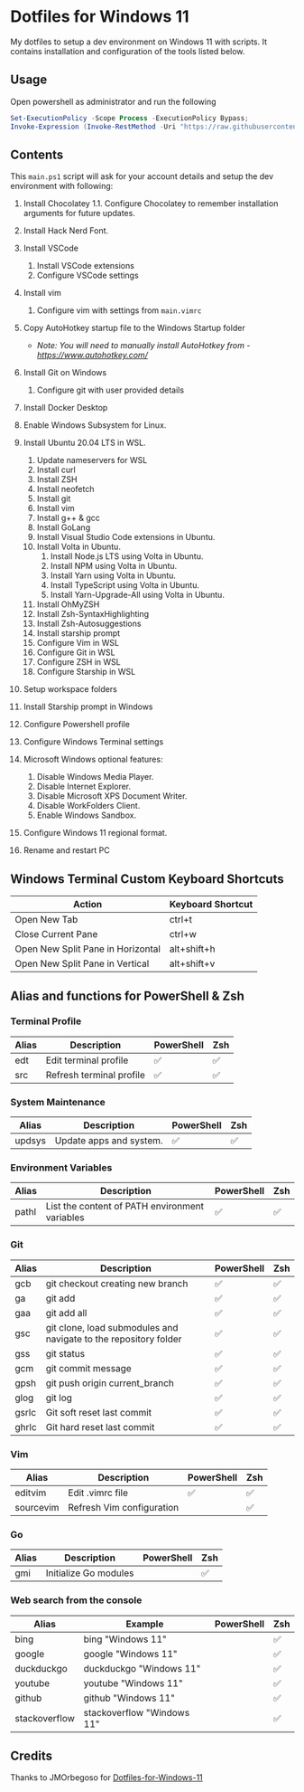 # Dotfiles for Windows 11

My dotfiles to setup a dev environment on Windows 11 with scripts.
It contains installation and configuration of the tools listed below.

## Usage

Open powershell as administrator and run the following

```Powershell
Set-ExecutionPolicy -Scope Process -ExecutionPolicy Bypass;
Invoke-Expression (Invoke-RestMethod -Uri "https://raw.githubusercontent.com/LethalPants/dotfiles/master/main.ps1");
```

## Contents

This `main.ps1` script will ask for your account details and setup the dev environment with following:

1. Install Chocolatey
   1.1. Configure Chocolatey to remember installation arguments for future updates.
2. Install Hack Nerd Font.
3. Install VSCode
   1. Install VSCode extensions
   2. Configure VSCode settings
4. Install vim
   1. Configure vim with settings from `main.vimrc`
5. Copy AutoHotkey startup file to the Windows Startup folder
   - _Note: You will need to manually install AutoHotkey from - <https://www.autohotkey.com/>_
6. Install Git on Windows
   1. Configure git with user provided details
7. Install Docker Desktop
8. Enable Windows Subsystem for Linux.
9. Install Ubuntu 20.04 LTS in WSL.

   1. Update nameservers for WSL
   2. Install curl
   3. Install ZSH
   4. Install neofetch
   5. Install git
   6. Install vim
   7. Install g++ & gcc
   8. Install GoLang
   9. Install Visual Studio Code extensions in Ubuntu.
   10. Install Volta in Ubuntu.
       1. Install Node.js LTS using Volta in Ubuntu.
       2. Install NPM using Volta in Ubuntu.
       3. Install Yarn using Volta in Ubuntu.
       4. Install TypeScript using Volta in Ubuntu.
       5. Install Yarn-Upgrade-All using Volta in Ubuntu.
   11. Install OhMyZSH
   12. Install Zsh-SyntaxHighlighting
   13. Install Zsh-Autosuggestions
   14. Install starship prompt
   15. Configure Vim in WSL
   16. Configure Git in WSL
   17. Configure ZSH in WSL
   18. Configure Starship in WSL

10. Setup workspace folders
11. Install Starship prompt in Windows
12. Configure Powershell profile
13. Configure Windows Terminal settings
14. Microsoft Windows optional features:
    1. Disable Windows Media Player.
    2. Disable Internet Explorer.
    3. Disable Microsoft XPS Document Writer.
    4. Disable WorkFolders Client.
    5. Enable Windows Sandbox.
15. Configure Windows 11 regional format.
16. Rename and restart PC

## Windows Terminal Custom Keyboard Shortcuts

| Action                            | Keyboard Shortcut |
| --------------------------------- | ----------------- |
| Open New Tab                      | ctrl+t            |
| Close Current Pane                | ctrl+w            |
| Open New Split Pane in Horizontal | alt+shift+h       |
| Open New Split Pane in Vertical   | alt+shift+v       |

## Alias and functions for PowerShell & Zsh

### Terminal Profile

| Alias | Description              | PowerShell | Zsh |
| ----- | ------------------------ | ---------- | --- |
| edt   | Edit terminal profile    | ✅         | ✅  |
| src   | Refresh terminal profile | ✅         | ✅  |

### System Maintenance

| Alias  | Description             | PowerShell | Zsh |
| ------ | ----------------------- | ---------- | --- |
| updsys | Update apps and system. | ✅         | ✅  |

### Environment Variables

| Alias | Description                                    | PowerShell | Zsh |
| ----- | ---------------------------------------------- | ---------- | --- |
| pathl | List the content of PATH environment variables | ✅         | ✅  |

### Git

| Alias | Description                                                      | PowerShell | Zsh |
| ----- | ---------------------------------------------------------------- | ---------- | --- |
| gcb   | git checkout creating new branch                                 | ✅         | ✅  |
| ga    | git add                                                          | ✅         | ✅  |
| gaa   | git add all                                                      | ✅         | ✅  |
| gsc   | git clone, load submodules and navigate to the repository folder | ✅         | ✅  |
| gss   | git status                                                       | ✅         | ✅  |
| gcm   | git commit message                                               | ✅         | ✅  |
| gpsh  | git push origin current_branch                                   | ✅         | ✅  |
| glog  | git log                                                          | ✅         | ✅  |
| gsrlc | Git soft reset last commit                                       | ✅         | ✅  |
| ghrlc | Git hard reset last commit                                       | ✅         | ✅  |

### Vim

| Alias     | Description               | PowerShell | Zsh |
| --------- | ------------------------- | ---------- | --- |
| editvim   | Edit .vimrc file          | ✅         | ✅  |
| sourcevim | Refresh Vim configuration |            | ✅  |

### Go

| Alias | Description           | PowerShell | Zsh |
| ----- | --------------------- | ---------- | --- |
| gmi   | Initialize Go modules |            | ✅  |

### Web search from the console

| Alias         | Example                    | PowerShell | Zsh |
| ------------- | -------------------------- | ---------- | --- |
| bing          | bing "Windows 11"          |            | ✅  |
| google        | google "Windows 11"        |            | ✅  |
| duckduckgo    | duckduckgo "Windows 11"    |            | ✅  |
| youtube       | youtube "Windows 11"       |            | ✅  |
| github        | github "Windows 11"        |            | ✅  |
| stackoverflow | stackoverflow "Windows 11" |            | ✅  |

## Credits

Thanks to JMOrbegoso for [Dotfiles-for-Windows-11](https://github.com/JMOrbegoso/Dotfiles-for-Windows-11)

